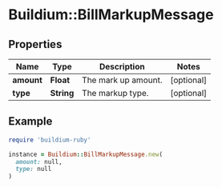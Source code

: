 # Buildium::BillMarkupMessage

## Properties

| Name | Type | Description | Notes |
| ---- | ---- | ----------- | ----- |
| **amount** | **Float** | The mark up amount. | [optional] |
| **type** | **String** | The markup type. | [optional] |

## Example

```ruby
require 'buildium-ruby'

instance = Buildium::BillMarkupMessage.new(
  amount: null,
  type: null
)
```

